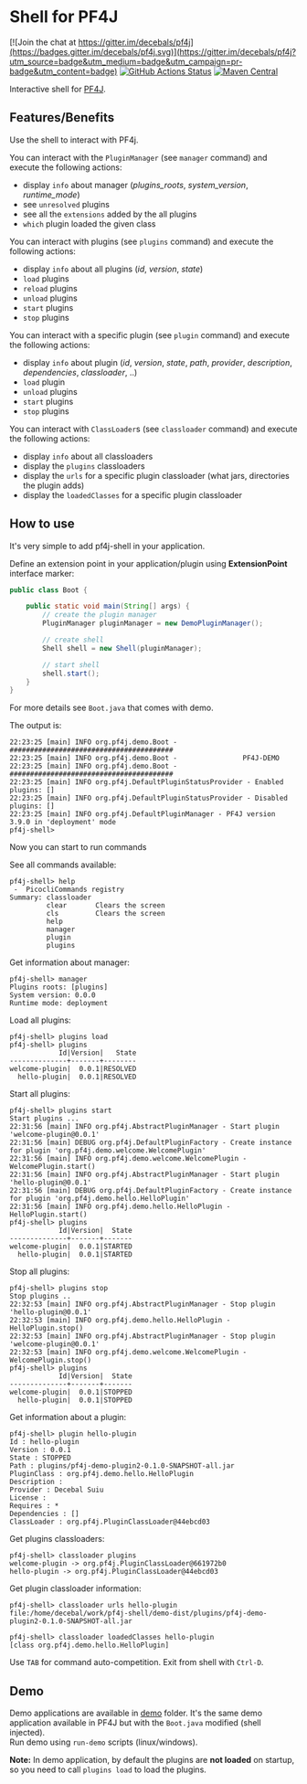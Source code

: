 Shell for PF4J
=====================
[![Join the chat at https://gitter.im/decebals/pf4j](https://badges.gitter.im/decebals/pf4j.svg)](https://gitter.im/decebals/pf4j?utm_source=badge&utm_medium=badge&utm_campaign=pr-badge&utm_content=badge)
[![GitHub Actions Status](https://github.com/pf4j/pf4j-shell/actions/workflows/build.yml/badge.svg)](https://github.com/pf4j/pf4j-shell/actions/workflows/build.yml)
[![Maven Central](http://img.shields.io/maven-central/v/org.pf4j/pf4j-shell.svg)](http://search.maven.org/#search|ga|1|pf4j=shell)

Interactive shell for [PF4J](http://pf4j.org).

Features/Benefits
-------------------
Use the shell to interact with PF4j.

You can interact with the `PluginManager` (see `manager` command) and execute the following actions:
- display `info` about manager (_plugins_roots_, _system_version_, _runtime_mode_)
- see `unresolved` plugins
- see all the `extensions` added by the all plugins
- `which` plugin loaded the given class

You can interact with plugins (see `plugins` command) and execute the following actions:
- display `info` about all plugins (_id_, _version_, _state_)
- `load` plugins
- `reload` plugins
- `unload` plugins
- `start` plugins
- `stop` plugins

You can interact with a specific plugin (see `plugin` command) and execute the following actions:
- display `info` about plugin (_id_, _version_, _state_, _path_, _provider_, _description_, _dependencies_, _classloader_, ..)
- `load` plugin
- `unload` plugins
- `start` plugins
- `stop` plugins

You can interact with `ClassLoader`s (see `classloader` command)  and execute the following actions:
- display `info` about all classloaders
- display the `plugins` classloaders
- display the `urls` for a specific plugin classloader (what jars, directories the plugin adds)
- display the `loadedClasses` for a specific plugin classloader

How to use
-------------------
It's very simple to add pf4j-shell in your application.

Define an extension point in your application/plugin using **ExtensionPoint** interface marker:

```java
public class Boot {

    public static void main(String[] args) {
        // create the plugin manager
        PluginManager pluginManager = new DemoPluginManager();

        // create shell
        Shell shell = new Shell(pluginManager);

        // start shell
        shell.start();
    }
}
```

For more details see `Boot.java` that comes with demo. 

The output is:
```
22:23:25 [main] INFO org.pf4j.demo.Boot - ########################################
22:23:25 [main] INFO org.pf4j.demo.Boot -                PF4J-DEMO                
22:23:25 [main] INFO org.pf4j.demo.Boot - ########################################
22:23:25 [main] INFO org.pf4j.DefaultPluginStatusProvider - Enabled plugins: []
22:23:25 [main] INFO org.pf4j.DefaultPluginStatusProvider - Disabled plugins: []
22:23:25 [main] INFO org.pf4j.DefaultPluginManager - PF4J version 3.9.0 in 'deployment' mode
pf4j-shell> 
```

Now you can start to run commands

See all commands available:
```
pf4j-shell> help
 -  PicocliCommands registry
Summary: classloader 
         clear       Clears the screen
         cls         Clears the screen
         help        
         manager     
         plugin      
         plugins     
```

Get information about manager:
```
pf4j-shell> manager 
Plugins roots: [plugins]
System version: 0.0.0
Runtime mode: deployment
```

Load all plugins:
```
pf4j-shell> plugins load
pf4j-shell> plugins 
            Id|Version|   State
--------------+-------+--------
welcome-plugin|  0.0.1|RESOLVED
  hello-plugin|  0.0.1|RESOLVED
```

Start all plugins:
```
pf4j-shell> plugins start 
Start plugins ...
22:31:56 [main] INFO org.pf4j.AbstractPluginManager - Start plugin 'welcome-plugin@0.0.1'
22:31:56 [main] DEBUG org.pf4j.DefaultPluginFactory - Create instance for plugin 'org.pf4j.demo.welcome.WelcomePlugin'
22:31:56 [main] INFO org.pf4j.demo.welcome.WelcomePlugin - WelcomePlugin.start()
22:31:56 [main] INFO org.pf4j.AbstractPluginManager - Start plugin 'hello-plugin@0.0.1'
22:31:56 [main] DEBUG org.pf4j.DefaultPluginFactory - Create instance for plugin 'org.pf4j.demo.hello.HelloPlugin'
22:31:56 [main] INFO org.pf4j.demo.hello.HelloPlugin - HelloPlugin.start()
pf4j-shell> plugins 
            Id|Version|  State
--------------+-------+-------
welcome-plugin|  0.0.1|STARTED
  hello-plugin|  0.0.1|STARTED
```

Stop all plugins:
```
pf4j-shell> plugins stop 
Stop plugins ..
22:32:53 [main] INFO org.pf4j.AbstractPluginManager - Stop plugin 'hello-plugin@0.0.1'
22:32:53 [main] INFO org.pf4j.demo.hello.HelloPlugin - HelloPlugin.stop()
22:32:53 [main] INFO org.pf4j.AbstractPluginManager - Stop plugin 'welcome-plugin@0.0.1'
22:32:53 [main] INFO org.pf4j.demo.welcome.WelcomePlugin - WelcomePlugin.stop()
pf4j-shell> plugins
            Id|Version|  State
--------------+-------+-------
welcome-plugin|  0.0.1|STOPPED
  hello-plugin|  0.0.1|STOPPED
```

Get information about a plugin:
```
pf4j-shell> plugin hello-plugin
Id : hello-plugin
Version : 0.0.1
State : STOPPED
Path : plugins/pf4j-demo-plugin2-0.1.0-SNAPSHOT-all.jar
PluginClass : org.pf4j.demo.hello.HelloPlugin
Description : 
Provider : Decebal Suiu
License : 
Requires : *
Dependencies : []
ClassLoader : org.pf4j.PluginClassLoader@44ebcd03
```

Get plugins classloaders:
```
pf4j-shell> classloader plugins 
welcome-plugin -> org.pf4j.PluginClassLoader@661972b0
hello-plugin -> org.pf4j.PluginClassLoader@44ebcd03
```

Get plugin classloader information:
```
pf4j-shell> classloader urls hello-plugin 
file:/home/decebal/work/pf4j-shell/demo-dist/plugins/pf4j-demo-plugin2-0.1.0-SNAPSHOT-all.jar
```
```
pf4j-shell> classloader loadedClasses hello-plugin
[class org.pf4j.demo.hello.HelloPlugin]
```

Use `TAB` for command auto-competition. 
Exit from shell with `Ctrl-D`.

Demo
---------------
Demo applications are available in [demo](https://github.com/pf4j/pf4j-shell/tree/master/demo) folder.
It's the same demo application available in PF4J but with the `Boot.java` modified (shell injected).  
Run demo using `run-demo` scripts (linux/windows).

**Note:** In demo application, by default the plugins are **not loaded** on startup, so you need to call `plugins load` to load the plugins. 
